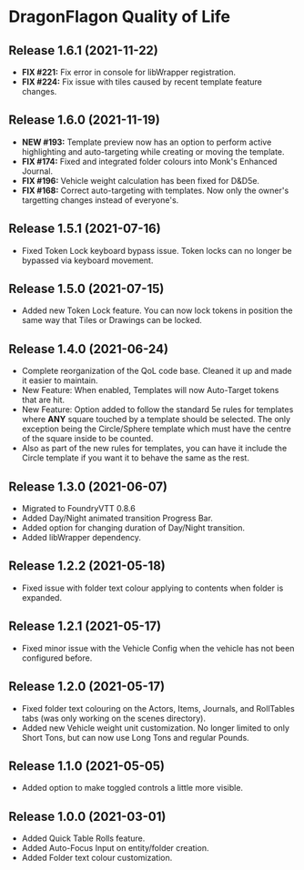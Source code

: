 # DragonFlagon Quality of Life

## Release 1.6.1 (2021-11-22)
- **FIX #221:** Fix error in console for libWrapper registration.
- **FIX #224:** Fix issue with tiles caused by recent template feature changes.

## Release 1.6.0 (2021-11-19)
- **NEW #193:** Template preview now has an option to perform active highlighting and auto-targeting while creating or moving the template.
- **FIX #174:** Fixed and integrated folder colours into Monk's Enhanced Journal.
- **FIX #196:** Vehicle weight calculation has been fixed for D&D5e.
- **FIX #168:** Correct auto-targeting with templates. Now only the owner's targetting changes instead of everyone's.

## Release 1.5.1 (2021-07-16)
- Fixed Token Lock keyboard bypass issue. Token locks can no longer be bypassed via keyboard movement.

## Release 1.5.0 (2021-07-15)
- Added new Token Lock feature. You can now lock tokens in position the same way that Tiles or Drawings can be locked.

## Release 1.4.0 (2021-06-24)
- Complete reorganization of the QoL code base. Cleaned it up and made it easier to maintain.
- New Feature: When enabled, Templates will now Auto-Target tokens that are hit.
- New Feature: Option added to follow the standard 5e rules for templates where **ANY** square touched by a template should be selected. The only exception being the Circle/Sphere template which must have the centre of the square inside to be counted.
- Also as part of the new rules for templates, you can have it include the Circle template if you want it to behave the same as the rest.

## Release 1.3.0 (2021-06-07)
- Migrated to FoundryVTT 0.8.6
- Added Day/Night animated transition Progress Bar.
- Added option for changing duration of Day/Night transition.
- Added libWrapper dependency.

## Release 1.2.2 (2021-05-18)
- Fixed issue with folder text colour applying to contents when folder is expanded.

## Release 1.2.1 (2021-05-17)
- Fixed minor issue with the Vehicle Config when the vehicle has not been configured before.

## Release 1.2.0 (2021-05-17)
- Fixed folder text colouring on the Actors, Items, Journals, and RollTables tabs (was only working on the scenes directory).
- Added new Vehicle weight unit customization. No longer limited to only Short Tons, but can now use Long Tons and regular Pounds.

## Release 1.1.0 (2021-05-05)
- Added option to make toggled controls a little more visible.

## Release 1.0.0 (2021-03-01)
- Added Quick Table Rolls feature.
- Added Auto-Focus Input on entity/folder creation.
- Added Folder text colour customization.